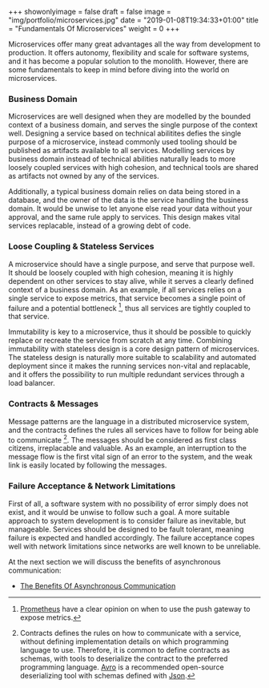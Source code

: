 +++
showonlyimage = false
draft = false
image = "img/portfolio/microservices.jpg"
date = "2019-01-08T19:34:33+01:00"
title = "Fundamentals Of Microservices"
weight = 0
+++

Microservices offer many great advantages all the way from development to production. It offers autonomy, flexibility and scale for software systems, and it has become a popular solution to the monolith. However, there are some fundamentals to keep in mind before diving into the world on microservices.

### Business Domain
Microservices are well designed when they are modelled by the bounded context of a business domain, and serves the single purpose of the context well. Designing a service based on technical abilitites defies the single purpose of a microservice, instead commonly used tooling should be published as artifacts available to all services. Modelling services by business domain instead of technical abilities naturally leads to more loosely coupled services with high cohesion, and technical tools are shared as artifacts not owned by any of the services. 

Additionally, a typical business domain relies on data being stored in a database, and the owner of the data is the service handling the business domain. It would be unwise to let anyone else read your data without your approval, and the same rule apply to services. This design makes vital services replacable, instead of a growing debt of code. 

### Loose Coupling & Stateless Services
A microservice should have a single purpose, and serve that purpose well. It should be loosely coupled with high cohesion, meaning it is highly dependent on other services to stay alive, while it serves a clearly defined context of a business domain. As an example, if all services relies on a single service to expose metrics, that service becomes a single point of failure and a potential bottleneck [^spf_footnote], thus all services are tightly coupled to that service. 

Immutability is key to a microservice, thus it should be possible to quickly replace or recreate the service from scratch at any time. Combining immutability with stateless design is a core design pattern of microservices. The stateless design is naturally more suitable to scalability and automated deployment since it makes the running services non-vital and replacable, and it offers the possibility to run multiple redundant services through a load balancer.

### Contracts & Messages
Message patterns are the language in a distributed microservice system, and the contracts defines the rules all services have to follow for being able to communicate [^contracts_footnote]. The messages should be considered as first class citizens, irreplacable and valuable. As an example, an interruption to the message flow is the first vital sign of an error to the system, and the weak link is easily located by following the messages.

### Failure Acceptance & Network Limitations
First of all, a software system with no possibility of error simply does not exist, and it would be unwise to follow such a goal. A more suitable approach to system development is to consider failure as inevitable, but manageable. Services should be designed to be fault tolerant, meaning failure is expected and handled accordingly. The failure acceptance copes well with network limitations since networks are well known to be unreliable.

At the next section we will discuss the benefits of asynchronous communication:

- [The Benefits Of Asynchronous Communication](/portfolio/benefits_async_com)

[^spf_footnote]:
    [Prometheus](https://prometheus.io/docs/practices/pushing/) have a clear opinion on when to use the push gateway to expose metrics.

[^contracts_footnote]:
    Contracts defines the rules on how to communicate with a service, without defining implementation details on which programming language to use. Therefore, it is common to define contracts as schemas, with tools to deserialize the contract to the preferred programming language. [Avro](http://avro.apache.org/docs/current/) is a recommended open-source deserializing tool with schemas defined with [Json](http://www.json.org/).